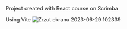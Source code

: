 Project created with React course on Scrimba

Using Vite
![Zrzut ekranu 2023-06-29 102339](https://github.com/PiotrFoltyniewicz/AirBnB-Experiences-clone/assets/91147191/ebcf0a0b-aac0-48ce-92b5-859333ca5764)
